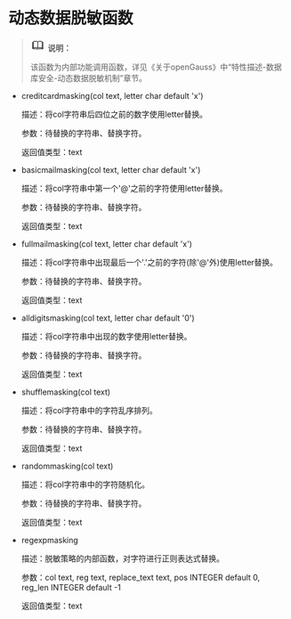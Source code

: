 # 动态数据脱敏函数

>![](public_sys-resources/icon-note.png) **说明：** 
>
>该函数为内部功能调用函数，详见《关于openGauss》中“特性描述-数据库安全-动态数据脱敏机制”章节。

-   creditcardmasking\(col text, letter char default 'x'\)

    描述：将col字符串后四位之前的数字使用letter替换。

    参数：待替换的字符串、替换字符。

    返回值类型：text

-   basicmailmasking\(col text, letter char default 'x'\)

    描述：将col字符串中第一个'@'之前的字符使用letter替换。

    参数：待替换的字符串、替换字符。

    返回值类型：text

-   fullmailmasking\(col text, letter char default 'x'\)

    描述：将col字符串中出现最后一个'.'之前的字符\(除'@'外\)使用letter替换。

    参数：待替换的字符串、替换字符。

    返回值类型：text

-   alldigitsmasking\(col text, letter char default '0'\)

    描述：将col字符串中出现的数字使用letter替换。

    参数：待替换的字符串、替换字符。

    返回值类型：text

-   shufflemasking\(col text\)

    描述：将col字符串中的字符乱序排列。

    参数：待替换的字符串、替换字符。

    返回值类型：text

-   randommasking\(col text\)

    描述：将col字符串中的字符随机化。

    参数：待替换的字符串、替换字符。

    返回值类型：text

- regexpmasking

  描述：脱敏策略的内部函数，对字符进行正则表达式替换。

  参数：col text, reg text, replace\_text text, pos INTEGER default 0, reg\_len INTEGER default -1

  返回值类型：text